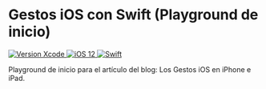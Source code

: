# Gestos iOS con Swift (Playground de inicio)

<p>
    <a target="_blank" href="https://developer.apple.com/xcode/">
        <img src="http://b.repl.ca/v1/Xcode-10-007AFF.png" alt="Version Xcode">    
    </a>
    <a target="_blank" href="https://www.apple.com/es/ios/ios-12-preview/">
        <img src="http://b.repl.ca/v1/ios-12-1FA6A7.png" alt="iOS 12">    
    </a>
    <a target="_blank" href="https://swift.org">
        <img src="http://b.repl.ca/v1/Swift-4.2-ED4731.png" alt="Swift">    
    </a>
</p>


Playground de inicio para el artículo del blog: Los Gestos iOS en iPhone e iPad.
